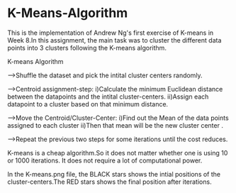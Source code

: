 # K-Means-Algorithm

This is the implementation of Andrew Ng's first exercise of K-means in Week 8.In this assignment, the main task was to cluster the different 
data points into 3 clusters following the K-means algorithm.

K-means Algorithm

-->Shuffle the  dataset and pick the intital cluster centers randomly.

-->Centroid assignment-step:
      i)Calculate the minimum Euclidean distance between the datapoints and the intital cluster-centers.
      ii)Assign each datapoint to a cluster based on that minimum distance.
      
-->Move the Centroid/Cluster-Center:
      i)Find out the Mean of the data points assigned to each cluster
      ii)Then that mean will be the new cluster center
      <DO THIS FOR EACH CLUSTER>.
      
-->Repeat the previous two steps for some iterations until the cost reduces.

K-means is a cheap algorithm.So it does not matter whether one is using 10 or 1000 iterations. It does not require a lot of computational
power.

In the K-means.png file, the BLACK stars shows the intial positions of the cluster-centers.The RED stars shows the final position after 
iterations.

      
